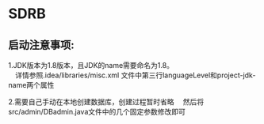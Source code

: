# SDRB

## 启动注意事项:

1.JDK版本为1.8版本，且JDK的name需要命名为1.8。  
&ensp;&ensp;详情参照.idea/libraries/misc.xml 文件中第三行languageLevel和project-jdk-name两个属性

2.需要自己手动在本地创建数据库，创建过程暂时省略
&ensp;&ensp;然后将src/admin/DBadmin.java文件中的几个固定参数修改即可
